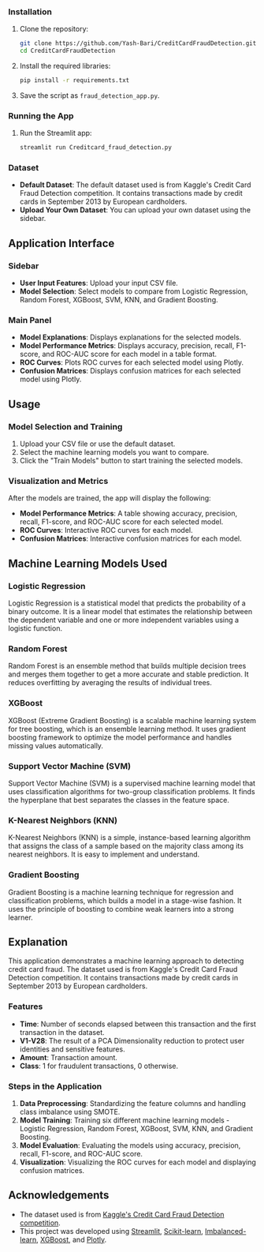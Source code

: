 ### Installation

1. Clone the repository:
   ```bash
   git clone https://github.com/Yash-Bari/CreditCardFraudDetection.git
   cd CreditCardFraudDetection
   ```

2. Install the required libraries:
   ```bash
   pip install -r requirements.txt
   ```

3. Save the script as `fraud_detection_app.py`.

### Running the App

1. Run the Streamlit app:
   ```bash
   streamlit run Creditcard_fraud_detection.py
   ```

### Dataset

- **Default Dataset**: The default dataset used is from Kaggle's Credit Card Fraud Detection competition. It contains transactions made by credit cards in September 2013 by European cardholders.
- **Upload Your Own Dataset**: You can upload your own dataset using the sidebar.

## Application Interface

### Sidebar

- **User Input Features**: Upload your input CSV file.
- **Model Selection**: Select models to compare from Logistic Regression, Random Forest, XGBoost, SVM, KNN, and Gradient Boosting.

### Main Panel

- **Model Explanations**: Displays explanations for the selected models.
- **Model Performance Metrics**: Displays accuracy, precision, recall, F1-score, and ROC-AUC score for each model in a table format.
- **ROC Curves**: Plots ROC curves for each selected model using Plotly.
- **Confusion Matrices**: Displays confusion matrices for each selected model using Plotly.

## Usage

### Model Selection and Training

1. Upload your CSV file or use the default dataset.
2. Select the machine learning models you want to compare.
3. Click the "Train Models" button to start training the selected models.

### Visualization and Metrics

After the models are trained, the app will display the following:
- **Model Performance Metrics**: A table showing accuracy, precision, recall, F1-score, and ROC-AUC score for each selected model.
- **ROC Curves**: Interactive ROC curves for each model.
- **Confusion Matrices**: Interactive confusion matrices for each model.

## Machine Learning Models Used

### Logistic Regression

Logistic Regression is a statistical model that predicts the probability of a binary outcome. It is a linear model that estimates the relationship between the dependent variable and one or more independent variables using a logistic function.

### Random Forest

Random Forest is an ensemble method that builds multiple decision trees and merges them together to get a more accurate and stable prediction. It reduces overfitting by averaging the results of individual trees.

### XGBoost

XGBoost (Extreme Gradient Boosting) is a scalable machine learning system for tree boosting, which is an ensemble learning method. It uses gradient boosting framework to optimize the model performance and handles missing values automatically.

### Support Vector Machine (SVM)

Support Vector Machine (SVM) is a supervised machine learning model that uses classification algorithms for two-group classification problems. It finds the hyperplane that best separates the classes in the feature space.

### K-Nearest Neighbors (KNN)

K-Nearest Neighbors (KNN) is a simple, instance-based learning algorithm that assigns the class of a sample based on the majority class among its nearest neighbors. It is easy to implement and understand.

### Gradient Boosting

Gradient Boosting is a machine learning technique for regression and classification problems, which builds a model in a stage-wise fashion. It uses the principle of boosting to combine weak learners into a strong learner.

## Explanation

This application demonstrates a machine learning approach to detecting credit card fraud. The dataset used is from Kaggle's Credit Card Fraud Detection competition. It contains transactions made by credit cards in September 2013 by European cardholders.

### Features

- **Time**: Number of seconds elapsed between this transaction and the first transaction in the dataset.
- **V1-V28**: The result of a PCA Dimensionality reduction to protect user identities and sensitive features.
- **Amount**: Transaction amount.
- **Class**: 1 for fraudulent transactions, 0 otherwise.

### Steps in the Application

1. **Data Preprocessing**: Standardizing the feature columns and handling class imbalance using SMOTE.
2. **Model Training**: Training six different machine learning models - Logistic Regression, Random Forest, XGBoost, SVM, KNN, and Gradient Boosting.
3. **Model Evaluation**: Evaluating the models using accuracy, precision, recall, F1-score, and ROC-AUC score.
4. **Visualization**: Visualizing the ROC curves for each model and displaying confusion matrices.

## Acknowledgements

- The dataset used is from [Kaggle's Credit Card Fraud Detection competition](https://www.kaggle.com/mlg-ulb/creditcardfraud).
- This project was developed using [Streamlit](https://streamlit.io/), [Scikit-learn](https://scikit-learn.org/), [Imbalanced-learn](https://imbalanced-learn.org/), [XGBoost](https://xgboost.readthedocs.io/), and [Plotly](https://plotly.com/).
